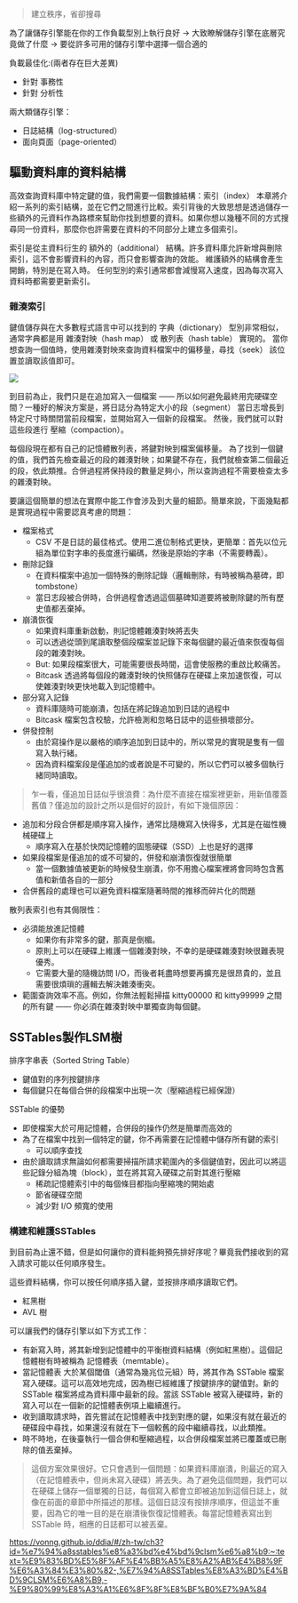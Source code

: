 > 建立秩序，省卻搜尋

為了讓儲存引擎能在你的工作負載型別上執行良好
-> 大致瞭解儲存引擎在底層究竟做了什麼
-> 要從許多可用的儲存引擎中選擇一個合適的

負載最佳化:(兩者存在巨大差異)
- 針對 事務性
- 針對 分析性

兩大類儲存引擎：
- 日誌結構（log-structured）
- 面向頁面（page-oriented）

## 驅動資料庫的資料結構

高效查詢資料庫中特定鍵的值，我們需要一個數據結構：索引（index）
本章將介紹一系列的索引結構，並在它們之間進行比較。索引背後的大致思想是透過儲存一些額外的元資料作為路標來幫助你找到想要的資料。如果你想以幾種不同的方式搜尋同一份資料，那麼你也許需要在資料的不同部分上建立多個索引。

索引是從主資料衍生的 額外的（additional） 結構。許多資料庫允許新增與刪除索引，這不會影響資料的內容，而只會影響查詢的效能。
維護額外的結構會產生開銷，特別是在寫入時。
任何型別的索引通常都會減慢寫入速度，因為每次寫入資料時都需要更新索引。

### 雜湊索引
鍵值儲存與在大多數程式語言中可以找到的 字典（dictionary） 型別非常相似，通常字典都是用 雜湊對映（hash map） 或 散列表（hash table） 實現的。
當你想查詢一個值時，使用雜湊對映來查詢資料檔案中的偏移量，尋找（seek） 該位置並讀取該值即可。

![](https://vonng.github.io/ddia/img/fig3-1.png)

到目前為止，我們只是在追加寫入一個檔案 —— 所以如何避免最終用完硬碟空間？一種好的解決方案是，將日誌分為特定大小的段（segment）
當日志增長到特定尺寸時關閉當前段檔案，並開始寫入一個新的段檔案。
然後，我們就可以對這些段進行 壓縮（compaction）。

每個段現在都有自己的記憶體散列表，將鍵對映到檔案偏移量。
為了找到一個鍵的值，我們首先檢查最近的段的雜湊對映；如果鍵不存在，我們就檢查第二個最近的段，依此類推。合併過程將保持段的數量足夠小，所以查詢過程不需要檢查太多的雜湊對映。

要讓這個簡單的想法在實際中能工作會涉及到大量的細節。簡單來說，下面幾點都是實現過程中需要認真考慮的問題：
- 檔案格式
  - CSV 不是日誌的最佳格式。使用二進位制格式更快，更簡單：首先以位元組為單位對字串的長度進行編碼，然後是原始的字串（不需要轉義）。
- 刪除記錄
  - 在資料檔案中追加一個特殊的刪除記錄（邏輯刪除，有時被稱為墓碑，即 tombstone）
  - 當日志段被合併時，合併過程會透過這個墓碑知道要將被刪除鍵的所有歷史值都丟棄掉。
- 崩潰恢復
  - 如果資料庫重新啟動，則記憶體雜湊對映將丟失
  - 可以透過從頭到尾讀取整個段檔案並記錄下來每個鍵的最近值來恢復每個段的雜湊對映。
  - But: 如果段檔案很大，可能需要很長時間，這會使服務的重啟比較痛苦。 
  - Bitcask 透過將每個段的雜湊對映的快照儲存在硬碟上來加速恢復，可以使雜湊對映更快地載入到記憶體中。
- 部分寫入記錄
  - 資料庫隨時可能崩潰，包括在將記錄追加到日誌的過程中
  - Bitcask 檔案包含校驗，允許檢測和忽略日誌中的這些損壞部分。
- 併發控制
  - 由於寫操作是以嚴格的順序追加到日誌中的，所以常見的實現是隻有一個寫入執行緒。
  - 因為資料檔案段是僅追加的或者說是不可變的，所以它們可以被多個執行緒同時讀取。 

> 乍一看，僅追加日誌似乎很浪費：為什麼不直接在檔案裡更新，用新值覆蓋舊值？僅追加的設計之所以是個好的設計，有如下幾個原因：
- 追加和分段合併都是順序寫入操作，通常比隨機寫入快得多，尤其是在磁性機械硬碟上
  - 順序寫入在基於快閃記憶體的固態硬碟（SSD）上也是好的選擇
- 如果段檔案是僅追加的或不可變的，併發和崩潰恢復就很簡單
  - 當一個數據值被更新的時候發生崩潰，你不用擔心檔案裡將會同時包含舊值和新值各自的一部分
- 合併舊段的處理也可以避免資料檔案隨著時間的推移而碎片化的問題

散列表索引也有其侷限性：
- 必須能放進記憶體
  - 如果你有非常多的鍵，那真是倒楣。
  - 原則上可以在硬碟上維護一個雜湊對映，不幸的是硬碟雜湊對映很難表現優秀。
  - 它需要大量的隨機訪問 I/O，而後者耗盡時想要再擴充是很昂貴的，並且需要很煩瑣的邏輯去解決雜湊衝突。
- 範圍查詢效率不高。例如，你無法輕鬆掃描 kitty00000 和 kitty99999 之間的所有鍵 —— 你必須在雜湊對映中單獨查詢每個鍵。

## SSTables製作LSM樹
排序字串表（Sorted String Table）
- 鍵值對的序列按鍵排序
- 每個鍵只在每個合併的段檔案中出現一次（壓縮過程已經保證）

SSTable 的優勢
- 即使檔案大於可用記憶體，合併段的操作仍然是簡單而高效的
- 為了在檔案中找到一個特定的鍵，你不再需要在記憶體中儲存所有鍵的索引
  - 可以順序查找
- 由於讀取請求無論如何都需要掃描所請求範圍內的多個鍵值對，因此可以將這些記錄分組為塊（block），並在將其寫入硬碟之前對其進行壓縮
  - 稀疏記憶體索引中的每個條目都指向壓縮塊的開始處
  - 節省硬碟空間
  - 減少對 I/O 頻寬的使用

### 構建和維護SSTables
到目前為止還不錯，但是如何讓你的資料能夠預先排好序呢？畢竟我們接收到的寫入請求可能以任何順序發生。

這些資料結構，你可以按任何順序插入鍵，並按排序順序讀取它們。
- 紅黑樹
- AVL 樹

可以讓我們的儲存引擎以如下方式工作：
- 有新寫入時，將其新增到記憶體中的平衡樹資料結構（例如紅黑樹）。這個記憶體樹有時被稱為 記憶體表（memtable）。
- 當記憶體表 大於某個閾值（通常為幾兆位元組）時，將其作為 SSTable 檔案寫入硬碟。這可以高效地完成，因為樹已經維護了按鍵排序的鍵值對。新的 SSTable 檔案將成為資料庫中最新的段。當該 SSTable 被寫入硬碟時，新的寫入可以在一個新的記憶體表例項上繼續進行。
- 收到讀取請求時，首先嘗試在記憶體表中找到對應的鍵，如果沒有就在最近的硬碟段中尋找，如果還沒有就在下一個較舊的段中繼續尋找，以此類推。
- 時不時地，在後臺執行一個合併和壓縮過程，以合併段檔案並將已覆蓋或已刪除的值丟棄掉。

> 這個方案效果很好。它只會遇到一個問題：如果資料庫崩潰，則最近的寫入（在記憶體表中，但尚未寫入硬碟）將丟失。為了避免這個問題，我們可以在硬碟上儲存一個單獨的日誌，每個寫入都會立即被追加到這個日誌上，就像在前面的章節中所描述的那樣。這個日誌沒有按排序順序，但這並不重要，因為它的唯一目的是在崩潰後恢復記憶體表。每當記憶體表寫出到 SSTable 時，相應的日誌都可以被丟棄。
>

https://vonng.github.io/ddia/#/zh-tw/ch3?id=%e7%94%a8sstables%e8%a3%bd%e4%bd%9clsm%e6%a8%b9:~:text=%E9%83%BD%E5%8F%AF%E4%BB%A5%E8%A2%AB%E4%B8%9F%E6%A3%84%E3%80%82-,%E7%94%A8SSTables%E8%A3%BD%E4%BD%9CLSM%E6%A8%B9,-%E9%80%99%E8%A3%A1%E6%8F%8F%E8%BF%B0%E7%9A%84
